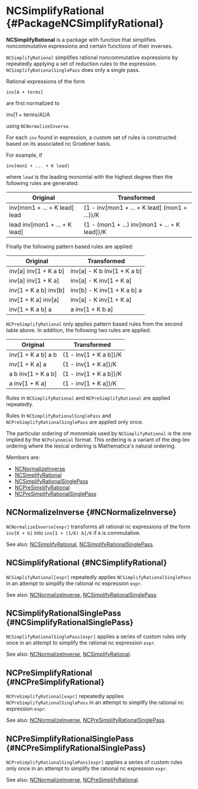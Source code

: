 # NCSimplifyRational {#PackageNCSimplifyRational}

**NCSimplifyRational** is a package with function that simplifies noncommutative expressions and certain functions of their inverses.

`NCSimplifyRational` simplifies rational noncommutative expressions by repeatedly applying a set of reduction rules to the expression. `NCSimplifyRationalSinglePass` does only a single pass.

Rational expressions of the form

    inv[A + terms]

are first normalized to

   inv[1 + terms/A]/A

using `NCNormalizeInverse`.

For each `inv` found in expression, a custom set of rules is constructed based on its associated nc Groebner basis.

For example, if

    inv[mon1 + ... + K lead]

where `lead` is the leading monomial with the highest degree then the following rules are generated:

| Original | Transformed |
| --- | --- |
| inv[mon1 + ... + K lead] lead | (1 - inv[mon1 + ... + K lead] (mon1 + ...))/K |
| lead inv[mon1 + ... + K lead] | (1 - (mon1 + ...) inv[mon1 + ... + K lead])/K |

Finally the following pattern based rules are applied:

| Original | Transformed |
| --- | --- |
| inv[a] inv[1 + K a b]  | inv[a] - K b inv[1 + K a b] |
| inv[a] inv[1 + K a]    | inv[a] - K inv[1 + K a]     |
| inv[1 + K a b] inv[b]  | inv[b] - K inv[1 + K a b] a |
| inv[1 + K a] inv[a]    | inv[a] - K inv[1 + K a]     |
| inv[1 + K a b] a       | a inv[1 + K b a]      |

`NCPreSimplifyRational` only applies pattern based rules from the second table above. In addition, the following two rules are applied:

| Original | Transformed |
| --- | --- |
| inv[1 + K a b] a b | (1 - inv[1 + K a b])/K |
| inv[1 + K a] a     | (1 - inv[1 + K a])/K   |
| a b inv[1 + K a b] | (1 - inv[1 + K a b])/K |
| a inv[1 + K a]     | (1 - inv[1 + K a])/K   |

Rules in `NCSimplifyRational` and `NCPreSimplifyRational` are applied repeatedly.

Rules in `NCSimplifyRationalSinglePass` and `NCPreSimplifyRationalSinglePass` are applied only once.

The particular ordering of monomials used by `NCSimplifyRational` is the one implied by the `NCPolynomial` format. This ordering is a variant of the deg-lex ordering where the lexical ordering is Mathematica's natural ordering.

Members are:

* [NCNormalizeInverse](#NCNormalizeInverse)
* [NCSimplifyRational](#NCSimplifyRational)
* [NCSimplifyRationalSinglePass](#NCSimplifyRationalSinglePass)
* [NCPreSimplifyRational](#NCPreSimplifyRational)
* [NCPreSimplifyRationalSinglePass](#NCPreSimplifyRationalSinglePass)

## NCNormalizeInverse {#NCNormalizeInverse}

`NCNormalizeInverse[expr]` transforms all rational nc expressions of the form `inv[K + b]` into `inv[1 + (1/K) b]/K` if `A` is commutative.

See also:
[NCSimplifyRational](#NCSimplifyRational), [NCSimplifyRationalSinglePass](#NCSimplifyRationalSinglePass).

## NCSimplifyRational {#NCSimplifyRational}

`NCSimplifyRational[expr]` repeatedly applies `NCSimplifyRationalSinglePass` in an attempt to simplify the rational nc expression `expr`.

See also:
[NCNormalizeInverse](#NCNormalizeInverse),
[NCSimplifyRationalSinglePass](#NCSimplifyRationalSinglePass).

## NCSimplifyRationalSinglePass {#NCSimplifyRationalSinglePass}

`NCSimplifyRationalSinglePass[expr]` applies a series of custom rules only once in an attempt to simplify the rational nc expression `expr`.

See also:
[NCNormalizeInverse](#NCNormalizeInverse),
[NCSimplifyRational](#NCSimplifyRational).

## NCPreSimplifyRational {#NCPreSimplifyRational}

`NCPreSimplifyRational[expr]` repeatedly applies `NCPreSimplifyRationalSinglePass` in an attempt to simplify the rational nc expression `expr`.

See also:
[NCNormalizeInverse](#NCNormalizeInverse),
[NCPreSimplifyRationalSinglePass](#NCPreSimplifyRationalSinglePass).

## NCPreSimplifyRationalSinglePass {#NCPreSimplifyRationalSinglePass}

`NCPreSimplifyRationalSinglePass[expr]` applies a series of custom rules only once in an attempt to simplify the rational nc expression `expr`.

See also:
[NCNormalizeInverse](#NCNormalizeInverse),
[NCPreSimplifyRational](#NCPreSimplifyRational).
